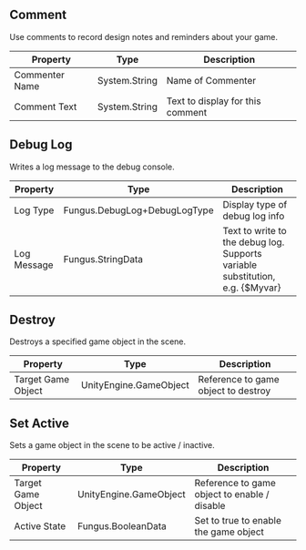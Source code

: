 ## Comment
Use comments to record design notes and reminders about your game.

Property | Type | Description
 --- | --- | ---
Commenter Name | System.String | Name of Commenter
Comment Text | System.String | Text to display for this comment

## Debug Log
Writes a log message to the debug console.

Property | Type | Description
 --- | --- | ---
Log Type | Fungus.DebugLog+DebugLogType | Display type of debug log info
Log Message | Fungus.StringData | Text to write to the debug log. Supports variable substitution, e.g. {$Myvar}

## Destroy
Destroys a specified game object in the scene.

Property | Type | Description
 --- | --- | ---
Target Game Object | UnityEngine.GameObject | Reference to game object to destroy

## Set Active
Sets a game object in the scene to be active / inactive.

Property | Type | Description
 --- | --- | ---
Target Game Object | UnityEngine.GameObject | Reference to game object to enable / disable
Active State | Fungus.BooleanData | Set to true to enable the game object

